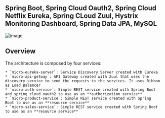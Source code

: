 ## Spring Boot, Spring Cloud Oauth2, Spring Cloud Netflix Eureka, Spring CLoud Zuul, Hystrix Monitoring Dashboard, Spring Data JPA, MySQL


![image](https://user-images.githubusercontent.com/31319842/95044212-b00d7b00-0700-11eb-96eb-431999d05194.jpg)


## Overview

The architecture is composed by four services:

    * `micro-eureka-server`: Service Discovery Server created with Eureka
    * `micro-api-getway`: API Gateway created with Zuul that uses the discovery-service to send the requests to the services. It uses Ribbon as Load Balancer
    * `micro-auth-service`: Simple REST service created with Spring Boot and spring cloud oauth2 to use as an **authorization service**
    * `micro-product-service`: Simple REST service created with Spring Boot to use as an **resource service**
    * `micro-sales-service`: Simple REST service created with Spring Boot to use as an **resource service**

